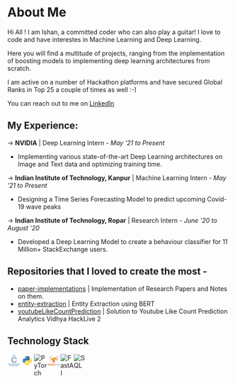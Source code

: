 # About Me
Hi All ! I am Ishan, a committed coder who can also play a guitar! I love to code and have interestes in Machine Learning and Deep Learning.
  
Here you will find a multitude of projects, ranging from the implementation of boosting models to implementing deep learning architectures from scratch.

I am active on a number of Hackathon platforms and have secured Global Ranks in Top 25 a couple of times as well :-)
  
You can reach out to me on [LinkedIn](https://www.linkedin.com/in/ishandutta0098)

## My Experience:
-> **NVIDIA** | Deep Learning Intern - _May '21 to Present_                                                                      
- Implementing various state-of-the-art Deep Learning architectures on Image and Text data and optimizing training time.

-> **Indian Institute of Technology, Kanpur** | Machine Learning Intern - _May '21 to Present_                                   
- Designing a Time Series Forecasting Model to predict upcoming Covid-19 wave peaks

-> **Indian Institute of Technology, Ropar** | Research Intern - _June '20 to August '20_                                        
- Developed a Deep Learning Model to create a behaviour classifier for 11 Million+ StackExchange users.

## Repositories that I loved to create the most - 
- [paper-implementations](https://github.com/ishandutta0098/paper-implementations) | Implementation of Research Papers and Notes on them.
- [entity-extraction](https://github.com/ishandutta0098/entity-extraction) | Entity Extraction using BERT
- [youtubeLikeCountPrediction](https://github.com/ishandutta0098/youtubeLikeCountPrediction) | Solution to Youtube Like Count Prediction Analytics Vidhya HackLive 2

## Technology Stack
<img align="left" alt="C/C++" width="30px" src="https://raw.githubusercontent.com/github/explore/80688e429a7d4ef2fca1e82350fe8e3517d3494d/topics/c/c.png"/>
<img align="left" alt="Python" width="30px" src="https://raw.githubusercontent.com/github/explore/80688e429a7d4ef2fca1e82350fe8e3517d3494d/topics/python/python.png"/>
<img align="left" alt="PyTorch" width="30px" src="https://blog.paperspace.com/content/images/2019/10/pytorch-logo-1.png"/>
<img align="left" alt="Tensorflow" width="30px" src="https://raw.githubusercontent.com/github/explore/80688e429a7d4ef2fca1e82350fe8e3517d3494d/topics/tensorflow/tensorflow.png"/>
<img align="left" alt="FastAI" width="30px" src="https://buzz-prod-photos.global.ssl.fastly.net/img/87a50dce-a64d-4747-b152-30f2f13e80ef"/>
<img align="left" alt="SQL" width="30px" src="https://banner2.cleanpng.com/20180526/oqt/kisspng-microsoft-sql-server-mysql-database-logo-5b098c6ebad6d7.7316225815273524307653.jpg"/>

